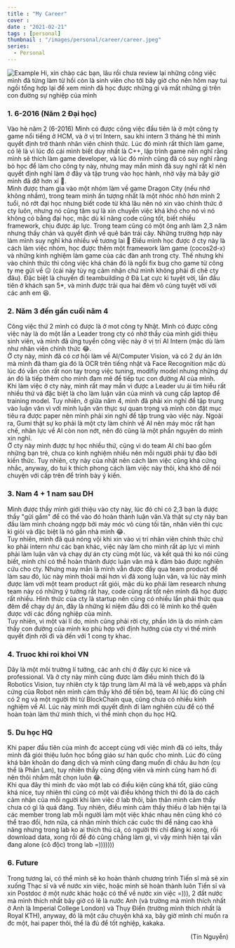 ```yaml
---
title : "My Career"
cover : 
date : "2021-02-21"
tags : [personal]
thumbnail : "/images/personal/career/career.jpeg"
series:
  - Personal
---
```

![Example](/images/personal/career/career.jpeg)
Hi, xin chào các bạn, lâu rồi chưa review lại những công việc mình đã từng làm từ hồi còn là sinh viên cho tới bây giờ cho nên hôm nay tui ngồi tổng hợp lại để xem mình đã học được những gì và mất những gì trên con đường sự nghiệp của mình<br/>


### 1. 6-2016 (Năm 2 Đại học)
Vào hè năm 2 (6-2016) Mình có được công việc đầu tiên là ở một công ty game nổi tiếng ở HCM, và ở vị trí Intern, sau khi intern 3 tháng hè thì mình quyết định trở thành nhân viên chính thức. Lúc đó mình rất thích làm game, có lẽ là vì lúc đó cái mình biết duy nhất là C++, lập trình game nên nghĩ rằng mình sẽ thích làm game developer, và lúc đó mình cũng đã có suy nghĩ rằng bỏ học để làm cho công ty này, nhưng may mắn mình đã suy nghĩ rất kĩ nên quyết định nghỉ làm ở đây và tập trung vào học hành, nhờ vậy mà bây giờ mình đã đỡ hơn xí :rofl:.<br/> Mình được tham gia vào một nhóm làm về game Dragon City (nếu nhớ không nhầm), trong team mình ấn tượng nhất là một nhóc nhỏ hơn mình 2 tuổi, nó rớt đại học nhưng biết code từ khá lâu nên nó xin vào chính thức ở cty luôn, nhưng nó cũng tâm sự là xin chuyển việc khá khó cho nó vì nó không có bằng đại học, mặc dù kĩ năng code cũng tốt, biết nhiều framework, chịu được áp lực. Trong team cũng có một ông anh làm 2,3 năm nhưng thấy chán và quyết định về quê bán trái cây. Những trường hợp này làm mình suy nghĩ khá nhiều về tương lai :thinking:
Điều mình học được ở cty này là cách làm việc nhóm, học được thêm một framework làm game (cocos2d-x) và những kinh nghiệm làm game của các đàn anh trong cty. Thế nhưng khi vào chính thức thì công việc khá chán đó là ngồi fix bug cho game từ công ty mẹ gửi về :expressionless: (cái này tùy ng cảm nhận chứ mình không phải đi chê cty đâu). Đặc biệt là chuyến đi teambuilding ở Đà Lạt cực kì tuyệt vời, lần đầu tiên ở khách sạn 5*, và mình được trải qua hai đêm vô cùng tuyệt vời với các anh em :satisfied:.

### 2. Năm 3 đến gần cuối năm 4
Công việc thứ 2 mình có được là ở mot công ty Nhật. Mình có được công việc này là do một lần a Leader trong cty có nhờ thầy của mình giới thiệu sinh viên, và mình đã ứng tuyển công việc này ở vị trí AI Intern (mặc dù làm như nhân viên chính thức :joy:.<br/>
Ở cty này, mình đã có cơ hội làm về AI/Computer Vision, và có 2 dự án lớn mà mình đã tham gia đó là OCR trên tiếng nhật và Face Recognition mặc dù lúc đó vẫn còn rất non tay trong việc tuning, modifiy model nhưng những dự án đó là tiếp thêm cho mình đam mê để tiếp tục con đường AI của mình.<br/>
Khi làm việc ở cty này, mình rất may mắn vì được a Leader ưu ái tìm hiểu rất nhiều thứ và đặc biệt là cho làm luận văn của mình và cung cấp laptop để training model. Tuy nhiên, ở giữa năm 4, mình đã phải xin nghỉ để tập trung vào luận văn vì với mình luận văn thực sự quan trọng và mình còn đặt mục tiêu ra được paper nên mình phải xin nghỉ để tập trung vào việc này. Ngoài ra, Gumi thật sự ko phải là một cty làm chính về AI nên máy móc rất hạn chế, nhân lực về AI còn non nớt, nên đó cũng là một phần nguyên do mình xin nghỉ.<br/>
Ở cty này mình được tự học nhiều thứ, cũng vì do team AI chỉ bao gồm những bạn trẻ, chưa co kinh nghiệm nhiều nên mỗi người phải tự đào bới kiến thức. Tuy nhiên, cty này của nhật nên cách làm việc cũng khá cứng nhắc, anyway, do tui k thích phong cách làm việc này thôi, khá khó để nói chuyện với cấp trên để trình bày ý kiến.

### 3. Nam 4 + 1 nam sau DH
Mình được thầy mình giới thiệu vào cty này, lúc đó chỉ có 2,3 bạn là được thầy "gửi gắm" để có thể  vào đó hoàn thành luận văn.Và thật sự cty này ban đầu làm mình choáng ngợp bởi máy móc vô cùng tối tân, nhân viên thì cực kì giỏi và đặc biệt là nó gần nhà mình :joy:. <br/>
Tuy nhiên, mình đã quá nóng vội khi xin vào vị trí nhân viên chính thức chứ ko phải intern như các bạn khác, việc này làm cho mình rất áp lực vì mình phải làm luận văn và chạy dự án cty cùng một lúc, và kết quả thì ko nói cũng biết, mình chỉ có thể hoàn thành được luận văn mà k đảm bảo được nghiên cứu cho cty. Nhưng may mắn là mình vẫn được đẩy qua team product để làm sau đó, lúc này mình thoải mái hơn vì đã xong luận văn, và lúc này mình được làm với một team product rất giỏi, mặc dù ko phải làm research nhưng team này có những ý tưởng rất hay, code cũng rất tốt nên mình đã học được rất nhiều. Hình thức của cty là startup nên cũng có nhiều lần phải thức qua đêm để chạy dự án, đây là những kỉ niệm đầu đời có lẽ mình ko thể quên được với các đồng nghiệp của mình.<br/>
Tuy nhiên, vì một vài lí do, mình cũng phải rời cty, phần lớn là do mình cảm thấy con đường của mình ko phù hợp với định hướng của cty vì thế mình quyết định rời đi và đến với 1 cong ty khac.

### 4. Truoc khi roi khoi VN
Dây là một môi trường lí tưởng, các anh chị ở đây cực kì nice và professional. Và ở cty này mình cũng được làm điều mình thích đó là Robotics Vision, tuy  nhiên cty k tập trung làm AI mà là về web,apps và phần cứng của Robot nên mình cảm thấy khó để tiến bộ, team AI lúc đó cũng chỉ có 2 ng và một người thì từ BlockChain qua, cũng chưa có nhiều kinh nghiệm về AI. Lúc này mình mới quyết định đi làm nghiên cứu để có thể hoàn toàn làm thứ mình thích, vì thế mình chọn du học HQ.

### 5. Du học HQ
Khi paper đầu tiên của mình đc accept cùng với việc mình đã có ielts, thầy mình đã giói thiệu luôn học bổng giáo sư hàn quốc cho mình. Lúc đó cũng khá băn khoăn do đang dịch và mình cũng đang muốn đi châu âu hơn (cụ thể là Phần Lan), tuy nhiên thầy cũng động viên và mình cũng ham hố đi nên thôi nhắm mắt chọn luôn :joy:.</br>
Khi qua đây thì mình đc vào một lab có điều kiện cũng khá tốt, giáo cũng khá nice, tuy nhiên thì cũng có một vài điều không thích thì đó là do cách cảm nhận của mỗi người khi làm việc ở lab thôi, bản thân mình cảm thấy chưa có gì là quá đáng. Tuy nhiên, điều mình cảm thấy thiếu ở lab hiện tại là các member trong lab mỗi người làm một việc khác nhau nên cũng khó có thể trao đổi, hơn nữa, cá nhân mình thích các cuôc thi để nâng cao khả năng nhưng trong lab ko ai thích thú cả, có người thì chỉ đăng kí xong, rồi download data, xong rồi để đó cũng chẳng làm gì, vì vậy mình hiện tại vẫn đang alone (cô độc) trong lab =)))))))

### 6. Future
Trong tương lai, có thể  mình sẽ ko hoàn thành chương trình Tiến sĩ mà sẽ xin xuống Thạc sĩ và về nước xin việc, hoặc mình sẽ hoàn thành luôn Tiến sĩ và xin Postdoc ở một nước khác hoặc có thể về nước xin việc =))), 2 đất nước mà mình thích nhất bây giờ có lẽ là nước Anh (và trường mà mình thích nhất ở Anh là Imperial College London) và Thụy Điển (trường mình thích nhất là Royal KTH), anyway, đó là một câu chuyện khá xa, bây giờ mình chỉ muốn ra đc một, hai paper thôi, thể là đủ để tốt nghiệp, kakaka.

<div style="text-align: right"> (Tín Nguyễn) </div>
